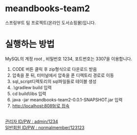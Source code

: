 # meandbooks-team2
스프링부트 팀 프로젝트(온라인 도서쇼핑몰)입니다.<br>
# 실행하는 방법
MySQL의 계정 root , 비밀번호 1234, 포트번호는 3307을 이용합니다.<br>

<ol>
  <li>CODE 버튼 클릭 후 zip형식으로 다운로드 받음</li>
  <li>압축을 푼 뒤, 터미널에서 압축을 푼 디렉토리 경로로 이동</li>
  <li>sql_script디렉토리의 sql파일들로 테이블 생성 </li>
  <li>.\gradlew build 입력</li>
  <li>cd build\libs 입력</li>
  <li>java -jar meandbooks-team2-0.0.1-SNAPSHOT.jar 입력</li>
  <li><a href='http://localhost:8089/' target='_blank'>http://localhost:8089/로 접속</li>
</ol>

<br>
관리자 ID/PW : admin/1234
<br>
일반회원 ID/PW : normalmember/123123

